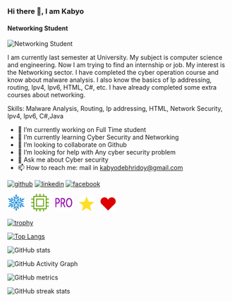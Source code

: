 ### Hi there 👋, I am Kabyo
#### Networking Student
![Networking Student](https://scontent.fdac138-1.fna.fbcdn.net/v/t39.30808-6/310867096_1875753219483211_2235156276314907406_n.jpg?_nc_cat=109&ccb=1-7&_nc_sid=09cbfe&_nc_eui2=AeFChaiDeaf3tP8eUh6r5MEVIYd-6_y6zBkhh37r_LrMGUH384u_CfUlcIEY2Ir4pdhseNNhW4qAJyB-ZYCVf8RR&_nc_ohc=ivkYNERa2IwAX-c3Pr-&_nc_ht=scontent.fdac138-1.fna&oh=00_AfC_ktIdfGBPVG3RrujqUU5btFgki2v-h-wVqqooECvQxw&oe=63712054)

I am currently last semester at University. My subject is computer science and engineering. Now I am trying to find an internship or job. My interest is the Networking sector. I have completed the cyber operation course and know about malware analysis. I also know the basics of Ip addressing, routing, Ipv4, Ipv6, HTML, C#, etc. I have already completed some extra courses about networking.

Skills: Malware Analysis, Routing, Ip addressing, HTML, Network Security, Ipv4, Ipv6, C#,Java

- 🔭 I’m currently working on Full Time student 
- 🌱 I’m currently learning Cyber Security and Networking  
- 👯 I’m looking to collaborate on Github 
- 🤔 I’m looking for help with Any cyber security problem 
- 💬 Ask me about Cyber security 
- 📫 How to reach me: mail in kabyodebhridoy@gmail.com 


[<img src='https://cdn.jsdelivr.net/npm/simple-icons@3.0.1/icons/github.svg' alt='github' height='40'>](https://github.com/KABYODEB)  [<img src='https://cdn.jsdelivr.net/npm/simple-icons@3.0.1/icons/linkedin.svg' alt='linkedin' height='40'>](https://www.linkedin.com/in/https://www.linkedin.com/in/deb-kabyo-842b45198//)  [<img src='https://cdn.jsdelivr.net/npm/simple-icons@3.0.1/icons/facebook.svg' alt='facebook' height='40'>](https://www.facebook.com/https://www.facebook.com/kabyo.kabyo.1)  

<a href='https://archiveprogram.github.com/'><img src='https://raw.githubusercontent.com/acervenky/animated-github-badges/master/assets/acbadge.gif' width='40' height='40'></a> <a href='https://docs.github.com/en/developers'><img src='https://raw.githubusercontent.com/acervenky/animated-github-badges/master/assets/devbadge.gif' width='40' height='40'></a> <a href='https://github.com/pricing'><img src='https://raw.githubusercontent.com/acervenky/animated-github-badges/master/assets/pro.gif' width='40' height='40'></a> <a href='https://stars.github.com/'><img src='https://raw.githubusercontent.com/acervenky/animated-github-badges/master/assets/starbadge.gif' width='35' height='35'></a> <a href='https://docs.github.com/en/github/supporting-the-open-source-community-with-github-sponsors'><img src='https://raw.githubusercontent.com/acervenky/animated-github-badges/master/assets/sponsorbadge.gif' width='35' height='35'></a> 

[![trophy](https://github-profile-trophy.vercel.app/?username=KABYODEB)](https://github.com/ryo-ma/github-profile-trophy)

[![Top Langs](https://github-readme-stats.vercel.app/api/top-langs/?username=KABYODEB)](https://github.com/anuraghazra/github-readme-stats)

![GitHub stats](https://github-readme-stats.vercel.app/api?username=KABYODEB&show_icons=true&count_private=true)  

![GitHub Activity Graph](https://activity-graph.herokuapp.com/graph?username=KABYODEB)  

![GitHub metrics](https://metrics.lecoq.io/KABYODEB)  

![GitHub streak stats](https://github-readme-streak-stats.herokuapp.com/?user=KABYODEB)  

